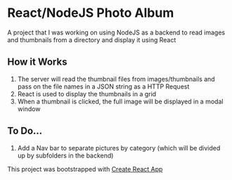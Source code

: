 # React/NodeJS Photo Album

A project that I was working on using NodeJS as a backend to read images and thumbnails from a directory and display it using React

## How it Works
1. The server will read the thumbnail files from images/thumbnails and pass on the file names in a JSON string as a HTTP Request
2. React is used to display the thumbnails in a grid
3. When a thumbnail is clicked, the full image will be displayed in a modal window

## To Do...
1. Add a Nav bar to separate pictures by category (which will be divided up by subfolders in the backend)

This project was bootstrapped with [Create React App](https://github.com/facebookincubator/create-react-app)
